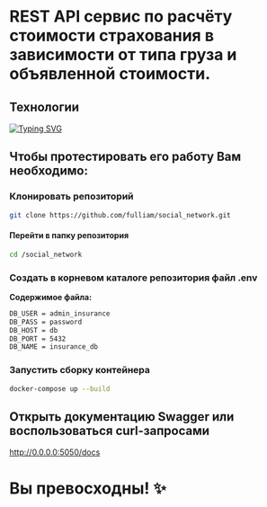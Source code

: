 # REST API сервис по расчёту стоимости страхования в зависимости от типа груза и объявленной стоимости.  

## Технологии
[![Typing SVG](https://readme-typing-svg.herokuapp.com?font=Fira+Code&size=19&pause=1000&color=000000&background=D97FFF5A&multiline=true&width=630&height=40&lines=Python+%F0%9F%90%8D+FastAPI+%E2%9A%A1%EF%B8%8F+PostgreSQL+%F0%9F%90%98+Tortoise+%F0%9F%90%A2+Docker+%F0%9F%90%B3)](https://git.io/typing-svg)

## Чтобы протестировать его работу Вам необходимо:  
### Клонировать репозиторий  
```bash
git clone https://github.com/fulliam/social_network.git
```

#### Перейти в папку репозитория  
```bash
cd /social_network
```

### Создать в корневом каталоге репозитория файл .env  
**Содержимое файла:**  
```bash
DB_USER = admin_insurance
DB_PASS = password
DB_HOST = db
DB_PORT = 5432
DB_NAME = insurance_db
```

### Запустить сборку контейнера  
```bash
docker-compose up --build
```

## Открыть документацию Swagger или воспользоваться curl-запросами  
http://0.0.0.0:5050/docs  

# Вы превосходны! ✨
